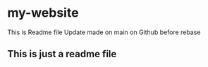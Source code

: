 # my-website
This is Readme file
Update made on main on Github before rebase
## This is just a readme file
